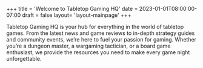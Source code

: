 +++
title = 'Welcome to Tabletop Gaming HQ'
date = 2023-01-01T08:00:00-07:00
draft = false
layout= 'layout-mainpage'
+++

Tabletop Gaming HQ is your hub for everything in the world of tabletop games. From the latest news and game reviews to in-depth strategy guides and community events, we’re here to fuel your passion for gaming. Whether you’re a dungeon master, a wargaming tactician, or a board game enthusiast, we provide the resources you need to make every game night unforgettable.

